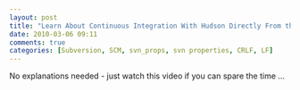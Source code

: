```yaml
---
layout: post
title: "Learn About Continuous Integration With Hudson Directly From the Source"
date: 2010-03-06 09:11
comments: true
categories: [Subversion, SCM, svn_props, svn properties, CRLF, LF]
---
```

No explanations needed - just watch this video if you can spare the time ...
<div markdown="1">
<object width="640" height="385"> <param value="http://www.youtube.com/v/6k0S4O2PnTc&amp;hl=en_US&amp;fs=1&amp;" name="movie"> <param value="true" name="allowFullScreen"> <param value="always" name="allowscriptaccess"><embed width="640" height="385" allowfullscreen="true" allowscriptaccess="always" type="application/x-shockwave-flash" src="http://www.youtube.com/v/6k0S4O2PnTc&amp;hl=en_US&amp;fs=1&amp;"></object>
</div>